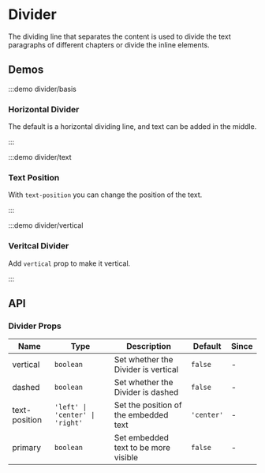 # Divider

The dividing line that separates the content is used to divide the text paragraphs of different chapters or divide the inline elements.

## Demos

:::demo divider/basis

### Horizontal Divider

The default is a horizontal dividing line, and text can be added in the middle.

:::

:::demo divider/text

### Text Position

With `text-position` you can change the position of the text.

:::

:::demo divider/vertical

### Veritcal Divider

Add `vertical` prop to make it vertical.

:::

## API

### Divider Props

| Name          | Type                            | Description                           | Default    | Since |
| ------------- | ------------------------------- | ------------------------------------- | ---------- | ----- |
| vertical      | `boolean`                       | Set whether the Divider is vertical   | `false`    | -     |
| dashed        | `boolean`                       | Set whether the Divider is dashed     | `false`    | -     |
| text-position | `'left' \| 'center' \| 'right'` | Set the position of the embedded text | `'center'` | -     |
| primary       | `boolean`                       | Set embedded text to be more visible  | `false`    | -     |
